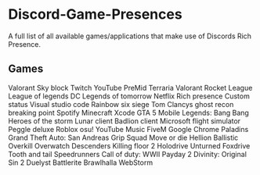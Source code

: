 # Discord-Game-Presences
A full list of all available games/applications that make use of Discords Rich Presence. 


## Games
Valorant 
Sky block
Twitch 
YouTube
PreMid
Terraria 
Valorant
Rocket League
League of legends 
DC Legends of tomorrow 
Netflix
Rich presence 
Custom status 
Visual studio code 
Rainbow six siege 
Tom Clancys ghost recon breaking point
Spotify 
Minecraft
Xcode
GTA 5
Mobile Legends: Bang Bang
Heroes of the storm
Lunar client
Badlion client
Microsoft flight simulator
Peggle deluxe 
Roblox
osu!
YouTube Music
FiveM
Google Chrome
Paladins
Grand Theft Auto: San Andreas
Grip
Squad
Move or die 
Hellion
Ballistic Overkill
Overwatch
Descenders
Killing floor 2 
Holodrive
Unturned 
Foxdrive
Tooth and tail
Speedrunners
Call of duty: WWII
Payday 2
Divinity: Original Sin 2
Duelyst
Battlerite
Brawlhalla
WebStorm
